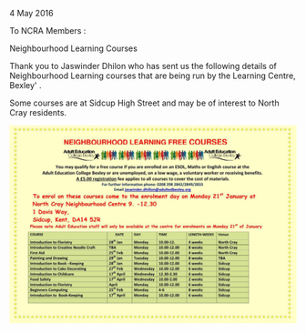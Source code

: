 4 May 2016

To NCRA Members :

Neighbourhood Learning Courses

Thank you to Jaswinder Dhilon who has sent us the following details of Neighbourhood Learning courses that are being run by the Learning Centre, Bexley' .

Some courses are at Sidcup High Street and may be of interest to North Cray residents.

![Image](images/nm0040_1.jpg)
